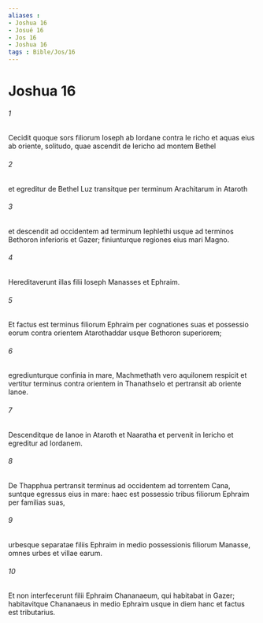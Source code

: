 ```yaml
---
aliases : 
- Joshua 16
- Josué 16
- Jos 16
- Joshua 16
tags : Bible/Jos/16
---
```


# Joshua 16

###### 1
Cecidit quoque sors filiorum Ioseph ab Iordane contra Ie richo et aquas eius ab oriente, solitudo, quae ascendit de Iericho ad montem Bethel 
###### 2
et egreditur de Bethel Luz transitque per terminum Arachitarum in Ataroth 
###### 3
et descendit ad occidentem ad terminum Iephlethi usque ad terminos Bethoron inferioris et Gazer; finiunturque regiones eius mari Magno. 
###### 4
Hereditaverunt illas filii Ioseph Manasses et Ephraim.
###### 5
Et factus est terminus filiorum Ephraim per cognationes suas et possessio eorum contra orientem Atarothaddar usque Bethoron superiorem; 
###### 6
egrediunturque confinia in mare, Machmethath vero aquilonem respicit et vertitur terminus contra orientem in Thanathselo et pertransit ab oriente Ianoe. 
###### 7
Descenditque de Ianoe in Ataroth et Naaratha et pervenit in Iericho et egreditur ad Iordanem. 
###### 8
De Thapphua pertransit terminus ad occidentem ad torrentem Cana, suntque egressus eius in mare: haec est possessio tribus filiorum Ephraim per familias suas, 
###### 9
urbesque separatae filiis Ephraim in medio possessionis filiorum Manasse, omnes urbes et villae earum.
###### 10
Et non interfecerunt filii Ephraim Chananaeum, qui habitabat in Gazer; habitavitque Chananaeus in medio Ephraim usque in diem hanc et factus est tributarius.
